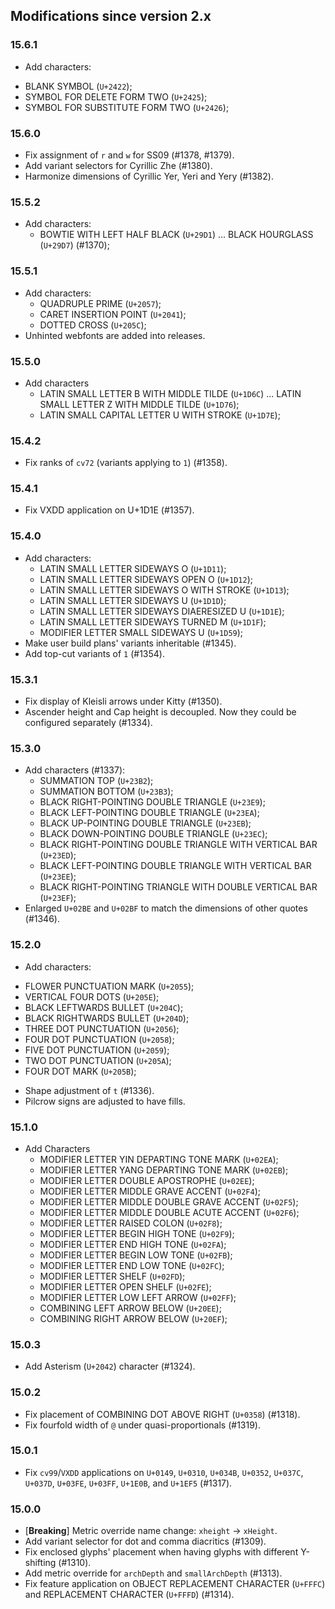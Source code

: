 ## Modifications since version 2.x

### 15.6.1

 * Add characters:
  - BLANK SYMBOL (`U+2422`);
  - SYMBOL FOR DELETE FORM TWO (`U+2425`);
  - SYMBOL FOR SUBSTITUTE FORM TWO (`U+2426`);


### 15.6.0

 * Fix assignment of `r` and `w` for SS09 (#1378, #1379).
 * Add variant selectors for Cyrillic Zhe (#1380).
 * Harmonize dimensions of Cyrillic Yer, Yeri and Yery (#1382).


### 15.5.2

* Add characters:
  - BOWTIE WITH LEFT HALF BLACK (`U+29D1`) ... BLACK HOURGLASS (`U+29D7`) (#1370);


### 15.5.1

* Add characters:
  - QUADRUPLE PRIME (`U+2057`);
  - CARET INSERTION POINT (`U+2041`);
  - DOTTED CROSS (`U+205C`);
* Unhinted webfonts are added into releases.


### 15.5.0

* Add characters
  - LATIN SMALL LETTER B WITH MIDDLE TILDE (`U+1D6C`) ... LATIN SMALL LETTER Z WITH MIDDLE TILDE (`U+1D76`);
  - LATIN SMALL CAPITAL LETTER U WITH STROKE (`U+1D7E`);


### 15.4.2

* Fix ranks of `cv72` (variants applying to `1`) (#1358).


### 15.4.1

* Fix VXDD application on U+1D1E (#1357).


### 15.4.0

* Add characters:
  - LATIN SMALL LETTER SIDEWAYS O (`U+1D11`);
  - LATIN SMALL LETTER SIDEWAYS OPEN O (`U+1D12`);
  - LATIN SMALL LETTER SIDEWAYS O WITH STROKE (`U+1D13`);
  - LATIN SMALL LETTER SIDEWAYS U (`U+1D1D`);
  - LATIN SMALL LETTER SIDEWAYS DIAERESIZED U (`U+1D1E`);
  - LATIN SMALL LETTER SIDEWAYS TURNED M (`U+1D1F`);
  - MODIFIER LETTER SMALL SIDEWAYS U (`U+1D59`);
* Make user build plans' variants inheritable (#1345).
* Add top-cut variants of `1` (#1354).


### 15.3.1

* Fix display of Kleisli arrows under Kitty (#1350).
* Ascender height and Cap height is decoupled. Now they could be configured separately (#1334).


### 15.3.0

* Add characters (#1337):
  - SUMMATION TOP (`U+23B2`);
  - SUMMATION BOTTOM (`U+23B3`);
  - BLACK RIGHT-POINTING DOUBLE TRIANGLE (`U+23E9`);
  - BLACK LEFT-POINTING DOUBLE TRIANGLE (`U+23EA`);
  - BLACK UP-POINTING DOUBLE TRIANGLE (`U+23EB`);
  - BLACK DOWN-POINTING DOUBLE TRIANGLE (`U+23EC`);
  - BLACK RIGHT-POINTING DOUBLE TRIANGLE WITH VERTICAL BAR (`U+23ED`);
  - BLACK LEFT-POINTING DOUBLE TRIANGLE WITH VERTICAL BAR (`U+23EE`);
  - BLACK RIGHT-POINTING TRIANGLE WITH DOUBLE VERTICAL BAR (`U+23EF`);
* Enlarged `U+02BE` and `U+02BF` to match the dimensions of other quotes (#1346).


### 15.2.0

 * Add characters:
  - FLOWER PUNCTUATION MARK (`U+2055`);
  - VERTICAL FOUR DOTS (`U+205E`);
  - BLACK LEFTWARDS BULLET (`U+204C`);
  - BLACK RIGHTWARDS BULLET (`U+204D`);
  - THREE DOT PUNCTUATION (`U+2056`);
  - FOUR DOT PUNCTUATION (`U+2058`);
  - FIVE DOT PUNCTUATION (`U+2059`);
  - TWO DOT PUNCTUATION (`U+205A`);
  - FOUR DOT MARK (`U+205B`);
 * Shape adjustment of `t` (#1336).
 * Pilcrow signs are adjusted to have fills.


### 15.1.0

* Add Characters
  - MODIFIER LETTER YIN DEPARTING TONE MARK (`U+02EA`);
  - MODIFIER LETTER YANG DEPARTING TONE MARK (`U+02EB`);
  - MODIFIER LETTER DOUBLE APOSTROPHE (`U+02EE`);
  - MODIFIER LETTER MIDDLE GRAVE ACCENT (`U+02F4`);
  - MODIFIER LETTER MIDDLE DOUBLE GRAVE ACCENT (`U+02F5`);
  - MODIFIER LETTER MIDDLE DOUBLE ACUTE ACCENT (`U+02F6`);
  - MODIFIER LETTER RAISED COLON (`U+02F8`);
  - MODIFIER LETTER BEGIN HIGH TONE (`U+02F9`);
  - MODIFIER LETTER END HIGH TONE (`U+02FA`);
  - MODIFIER LETTER BEGIN LOW TONE (`U+02FB`);
  - MODIFIER LETTER END LOW TONE (`U+02FC`);
  - MODIFIER LETTER SHELF (`U+02FD`);
  - MODIFIER LETTER OPEN SHELF (`U+02FE`);
  - MODIFIER LETTER LOW LEFT ARROW (`U+02FF`);
  - COMBINING LEFT ARROW BELOW (`U+20EE`);
  - COMBINING RIGHT ARROW BELOW (`U+20EF`);


### 15.0.3

 * Add Asterism (`U+2042`) character (#1324).


### 15.0.2

 * Fix placement of COMBINING DOT ABOVE RIGHT (`U+0358`) (#1318).
 * Fix fourfold width of `@` under quasi-proportionals (#1319).


### 15.0.1

 * Fix `cv99`/`VXDD` applications on `U+0149`, `U+0310`, `U+034B`, `U+0352`, `U+037C`, `U+037D`, `U+03FE`, `U+03FF`, `U+1E0B`, and `U+1EF5` (#1317).


### 15.0.0

 * \[**Breaking**\] Metric override name change: `xheight` → `xHeight`.
 * Add variant selector for dot and comma diacritics (#1309).
 * Fix enclosed glyphs' placement when having glyphs with different Y-shifting (#1310).
 * Add metric override for `archDepth` and `smallArchDepth` (#1313).
 * Fix feature application on OBJECT REPLACEMENT CHARACTER (`U+FFFC`) and REPLACEMENT CHARACTER (`U+FFFD`) (#1314).

